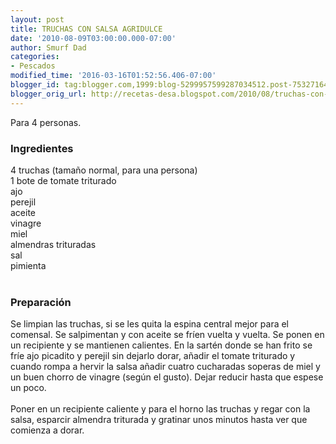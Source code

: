 ```yaml
---
layout: post
title: TRUCHAS CON SALSA AGRIDULCE
date: '2010-08-09T03:00:00.000-07:00'
author: Smurf Dad
categories:
- Pescados
modified_time: '2016-03-16T01:52:56.406-07:00'
blogger_id: tag:blogger.com,1999:blog-5299957599287034512.post-7532716413290099611
blogger_orig_url: http://recetas-desa.blogspot.com/2010/08/truchas-con-salsa-agridulce.html
---
```


Para 4 personas.<br /><h3>Ingredientes</h3>4 truchas (tamaño normal, para una persona)<br />1 bote de tomate triturado<br />ajo<br />perejil<br />aceite<br />vinagre<br />miel<br />almendras trituradas<br />sal<br />pimienta<br /><br /><h3>Preparación</h3>Se limpian las truchas, si se les quita la espina central mejor para el comensal. Se salpimentan y con aceite se fríen vuelta y vuelta. Se ponen en un recipiente y se mantienen calientes. En la sartén donde se han frito se fríe ajo picadito y perejil sin dejarlo dorar, añadir el tomate triturado y cuando rompa a hervir la salsa añadir cuatro cucharadas soperas de miel y un buen chorro de vinagre (según el gusto). Dejar reducir hasta que espese un poco.<br /><br />Poner en un recipiente caliente y para el horno las truchas y regar con la salsa, esparcir almendra triturada y gratinar unos minutos hasta ver que comienza a dorar.